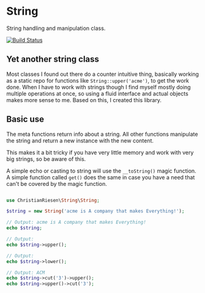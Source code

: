 String
======

String handling and manipulation class.

[![Build Status](https://travis-ci.org/ChristianRiesen/string.svg?branch=master)](https://travis-ci.org/ChristianRiesen/string)

Yet another string class
------------------------

Most classes I found out there do a counter intuitive thing, basically working as a static repo for functions like `String::upper('acme')`, to get the work done. When I have to work with strings though I find myself mostly doing multiple operations at once, so using a fluid interface and actual objects makes more sense to me. Based on this, I created this library.

Basic use
---------

The meta functions return info about a string. All other functions manipulate the string and return a new instance with the new content.

This makes it a bit tricky if you have very little memory and work with very big strings, so be aware of this.

A simple echo or casting to string will use the `__toString()` magic function. A simple function called `get()` does the same in case you have a need that can't be covered by the magic function.

```php

use ChristianRiesen\String\String;

$string = new String('acme is A company that makes Everything!');

// Output: acme is A company that makes Everything!
echo $string;

// Output: 
echo $string->upper();

// Output: 
echo $string->lower();

// Output: ACM
echo $string->cut('3')->upper();
echo $string->upper()->cut('3');

```

